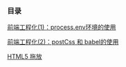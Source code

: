 
### 目录
[前端工程化(1)：process.env环境的使用](https://github.com/chj98/blog_example/tree/main/blog_process.env)

[前端工程化(2)：postCss 和 babel的使用](https://github.com/chj98/blog_example/tree/main/blog_postCssANDbabel)

[HTML5 拖放](https://github.com/chj98/blog_example/tree/main/blog_postCssANDbabel)
